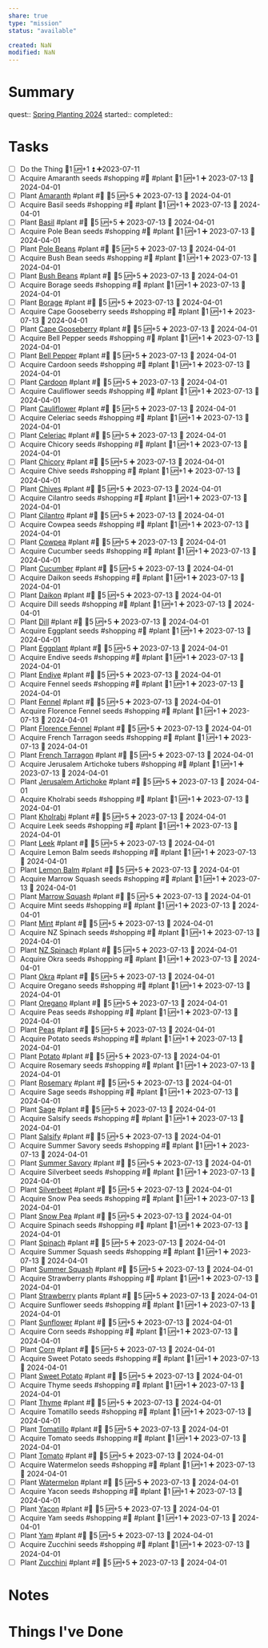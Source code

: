 ```yaml
---
share: true
type: "mission"
status: "available"

created: NaN 
modified: NaN
---
```

 
# Summary
quest:: [Spring Planting 2024](./Spring%20Planting%202024.md)
started:: 
completed:: 
# Tasks
- [ ] Do the Thing 🥄1 🆙+1 ⏫ ➕2023-07-11
- [ ] Acquire Amaranth seeds #shopping #🌱 #plant 🥄1 🆙+1 ➕ 2023-07-13 🛫 2024-04-01 
- [ ] Plant [Amaranth](../../05%20-%20Learning%20%F0%9F%93%9C/04%20-%20Botany%20%F0%9F%AA%B4/Amaranth.md) #plant #🌱 🥄5 🆙+5 ➕ 2023-07-13 🛫 2024-04-01 
- [ ] Acquire Basil seeds #shopping #🌱 #plant 🥄1 🆙+1 ➕ 2023-07-13 🛫 2024-04-01 
- [ ] Plant [Basil](../../05%20-%20Learning%20%F0%9F%93%9C/04%20-%20Botany%20%F0%9F%AA%B4/Basil.md) #plant #🌱 🥄5 🆙+5 ➕ 2023-07-13 🛫 2024-04-01
- [ ] Acquire Pole Bean seeds #shopping #🌱 #plant 🥄1 🆙+1 ➕ 2023-07-13 🛫 2024-04-01 
- [ ] Plant [Pole Beans](../../05%20-%20Learning%20%F0%9F%93%9C/04%20-%20Botany%20%F0%9F%AA%B4/Climbing%20Beans.md) #plant #🌱 🥄5 🆙+5 ➕ 2023-07-13 🛫 2024-04-01
- [ ] Acquire Bush Bean seeds #shopping #🌱 #plant 🥄1 🆙+1 ➕ 2023-07-13 🛫 2024-04-01 
- [ ] Plant [Bush Beans](../../05%20-%20Learning%20%F0%9F%93%9C/04%20-%20Botany%20%F0%9F%AA%B4/Bush%20Beans.md) #plant #🌱 🥄5 🆙+5 ➕ 2023-07-13 🛫 2024-04-01
- [ ] Acquire Borage seeds #shopping #🌱 #plant 🥄1 🆙+1 ➕ 2023-07-13 🛫 2024-04-01 
- [ ] Plant [Borage](../../05%20-%20Learning%20%F0%9F%93%9C/04%20-%20Botany%20%F0%9F%AA%B4/Borage.md) #plant #🌱 🥄5 🆙+5 ➕ 2023-07-13 🛫 2024-04-01
- [ ] Acquire Cape Gooseberry seeds #shopping #🌱 #plant 🥄1 🆙+1 ➕ 2023-07-13 🛫 2024-04-01 
- [ ] Plant [Cape Gooseberry](Cape%20Gooseberry.md) #plant #🌱 🥄5 🆙+5 ➕ 2023-07-13 🛫 2024-04-01
- [ ] Acquire Bell Pepper seeds #shopping #🌱 #plant 🥄1 🆙+1 ➕ 2023-07-13 🛫 2024-04-01 
- [ ] Plant [Bell Pepper](../../05%20-%20Learning%20%F0%9F%93%9C/04%20-%20Botany%20%F0%9F%AA%B4/Bell%20Pepper.md) #plant #🌱 🥄5 🆙+5 ➕ 2023-07-13 🛫 2024-04-01
- [ ] Acquire Cardoon seeds #shopping #🌱 #plant 🥄1 🆙+1 ➕ 2023-07-13 🛫 2024-04-01 
- [ ] Plant [Cardoon](Cardoon.md) #plant #🌱 🥄5 🆙+5 ➕ 2023-07-13 🛫 2024-04-01
- [ ] Acquire Cauliflower seeds #shopping #🌱 #plant 🥄1 🆙+1 ➕ 2023-07-13 🛫 2024-04-01 
- [ ] Plant [Cauliflower](../../05%20-%20Learning%20%F0%9F%93%9C/04%20-%20Botany%20%F0%9F%AA%B4/Cauliflower.md) #plant #🌱 🥄5 🆙+5 ➕ 2023-07-13 🛫 2024-04-01
- [ ] Acquire Celeriac seeds #shopping #🌱 #plant 🥄1 🆙+1 ➕ 2023-07-13 🛫 2024-04-01 
- [ ] Plant [Celeriac](Celeriac.md) #plant #🌱 🥄5 🆙+5 ➕ 2023-07-13 🛫 2024-04-01
- [ ] Acquire Chicory seeds #shopping #🌱 #plant 🥄1 🆙+1 ➕ 2023-07-13 🛫 2024-04-01 
- [ ] Plant [Chicory](Chicory.md) #plant #🌱 🥄5 🆙+5 ➕ 2023-07-13 🛫 2024-04-01
- [ ] Acquire Chive seeds #shopping #🌱 #plant 🥄1 🆙+1 ➕ 2023-07-13 🛫 2024-04-01 
- [ ] Plant [Chives](../../05%20-%20Learning%20%F0%9F%93%9C/04%20-%20Botany%20%F0%9F%AA%B4/Chives.md) #plant #🌱 🥄5 🆙+5 ➕ 2023-07-13 🛫 2024-04-01
- [ ] Acquire Cilantro seeds #shopping #🌱 #plant 🥄1 🆙+1 ➕ 2023-07-13 🛫 2024-04-01 
- [ ] Plant [Cilantro](Cilantro.md) #plant #🌱 🥄5 🆙+5 ➕ 2023-07-13 🛫 2024-04-01
- [ ] Acquire Cowpea seeds #shopping #🌱 #plant 🥄1 🆙+1 ➕ 2023-07-13 🛫 2024-04-01 
- [ ] Plant [Cowpea](Cowpea.md) #plant #🌱 🥄5 🆙+5 ➕ 2023-07-13 🛫 2024-04-01
- [ ] Acquire Cucumber seeds #shopping #🌱 #plant 🥄1 🆙+1 ➕ 2023-07-13 🛫 2024-04-01 
- [ ] Plant [Cucumber](../../05%20-%20Learning%20%F0%9F%93%9C/04%20-%20Botany%20%F0%9F%AA%B4/Cucumber.md) #plant #🌱 🥄5 🆙+5 ➕ 2023-07-13 🛫 2024-04-01
- [ ] Acquire Daikon seeds #shopping #🌱 #plant 🥄1 🆙+1 ➕ 2023-07-13 🛫 2024-04-01 
- [ ] Plant [Daikon](../../05%20-%20Learning%20%F0%9F%93%9C/04%20-%20Botany%20%F0%9F%AA%B4/Daikon.md) #plant #🌱 🥄5 🆙+5 ➕ 2023-07-13 🛫 2024-04-01
- [ ] Acquire Dill seeds #shopping #🌱 #plant 🥄1 🆙+1 ➕ 2023-07-13 🛫 2024-04-01 
- [ ] Plant [Dill](../../05%20-%20Learning%20%F0%9F%93%9C/04%20-%20Botany%20%F0%9F%AA%B4/Dill.md) #plant #🌱 🥄5 🆙+5 ➕ 2023-07-13 🛫 2024-04-01
- [ ] Acquire Eggplant seeds #shopping #🌱 #plant 🥄1 🆙+1 ➕ 2023-07-13 🛫 2024-04-01 
- [ ] Plant [Eggplant](Eggplant.md) #plant #🌱 🥄5 🆙+5 ➕ 2023-07-13 🛫 2024-04-01
- [ ] Acquire Endive seeds #shopping #🌱 #plant 🥄1 🆙+1 ➕ 2023-07-13 🛫 2024-04-01 
- [ ] Plant [Endive](Endive.md) #plant #🌱 🥄5 🆙+5 ➕ 2023-07-13 🛫 2024-04-01
- [ ] Acquire Fennel seeds #shopping #🌱 #plant 🥄1 🆙+1 ➕ 2023-07-13 🛫 2024-04-01 
- [ ] Plant [Fennel](Fennel.md) #plant #🌱 🥄5 🆙+5 ➕ 2023-07-13 🛫 2024-04-01
- [ ] Acquire Florence Fennel seeds #shopping #🌱 #plant 🥄1 🆙+1 ➕ 2023-07-13 🛫 2024-04-01 
- [ ] Plant [Florence Fennel](Florence%20Fennel.md) #plant #🌱 🥄5 🆙+5 ➕ 2023-07-13 🛫 2024-04-01
- [ ] Acquire French Tarragon seeds #shopping #🌱 #plant 🥄1 🆙+1 ➕ 2023-07-13 🛫 2024-04-01 
- [ ] Plant [French Tarragon](French%20Tarragon.md) #plant #🌱 🥄5 🆙+5 ➕ 2023-07-13 🛫 2024-04-01
- [ ] Acquire Jerusalem Artichoke tubers #shopping #🌱 #plant 🥄1 🆙+1 ➕ 2023-07-13 🛫 2024-04-01 
- [ ] Plant [Jerusalem Artichoke](Jerusalem%20Artichoke.md) #plant #🌱 🥄5 🆙+5 ➕ 2023-07-13 🛫 2024-04-01
- [ ] Acquire Kholrabi seeds #shopping #🌱 #plant 🥄1 🆙+1 ➕ 2023-07-13 🛫 2024-04-01 
- [ ] Plant [Kholrabi](Kholrabi.md) #plant #🌱 🥄5 🆙+5 ➕ 2023-07-13 🛫 2024-04-01
- [ ] Acquire Leek seeds #shopping #🌱 #plant 🥄1 🆙+1 ➕ 2023-07-13 🛫 2024-04-01 
- [ ] Plant [Leek](Leek.md) #plant #🌱 🥄5 🆙+5 ➕ 2023-07-13 🛫 2024-04-01
- [ ] Acquire Lemon Balm seeds #shopping #🌱 #plant 🥄1 🆙+1 ➕ 2023-07-13 🛫 2024-04-01 
- [ ] Plant [Lemon Balm](../../05%20-%20Learning%20%F0%9F%93%9C/04%20-%20Botany%20%F0%9F%AA%B4/Lemon%20Balm.md) #plant #🌱 🥄5 🆙+5 ➕ 2023-07-13 🛫 2024-04-01
- [ ] Acquire Marrow Squash seeds #shopping #🌱 #plant 🥄1 🆙+1 ➕ 2023-07-13 🛫 2024-04-01 
- [ ] Plant [Marrow Squash](Marrow%20Squash.md) #plant #🌱 🥄5 🆙+5 ➕ 2023-07-13 🛫 2024-04-01
- [ ] Acquire Mint seeds #shopping #🌱 #plant 🥄1 🆙+1 ➕ 2023-07-13 🛫 2024-04-01 
- [ ] Plant [Mint](../../05%20-%20Learning%20%F0%9F%93%9C/04%20-%20Botany%20%F0%9F%AA%B4/Mint.md) #plant #🌱 🥄5 🆙+5 ➕ 2023-07-13 🛫 2024-04-01
- [ ] Acquire NZ Spinach seeds #shopping #🌱 #plant 🥄1 🆙+1 ➕ 2023-07-13 🛫 2024-04-01 
- [ ] Plant [NZ Spinach](NZ%20Spinach.md) #plant #🌱 🥄5 🆙+5 ➕ 2023-07-13 🛫 2024-04-01
- [ ] Acquire Okra seeds #shopping #🌱 #plant 🥄1 🆙+1 ➕ 2023-07-13 🛫 2024-04-01 
- [ ] Plant [Okra](Okra.md) #plant #🌱 🥄5 🆙+5 ➕ 2023-07-13 🛫 2024-04-01
- [ ] Acquire Oregano seeds #shopping #🌱 #plant 🥄1 🆙+1 ➕ 2023-07-13 🛫 2024-04-01 
- [ ] Plant [Oregano](../../05%20-%20Learning%20%F0%9F%93%9C/04%20-%20Botany%20%F0%9F%AA%B4/Oregano.md) #plant #🌱 🥄5 🆙+5 ➕ 2023-07-13 🛫 2024-04-01
- [ ] Acquire Peas seeds #shopping #🌱 #plant 🥄1 🆙+1 ➕ 2023-07-13 🛫 2024-04-01 
- [ ] Plant [Peas](../../05%20-%20Learning%20%F0%9F%93%9C/04%20-%20Botany%20%F0%9F%AA%B4/Peas.md) #plant #🌱 🥄5 🆙+5 ➕ 2023-07-13 🛫 2024-04-01
- [ ] Acquire Potato seeds #shopping #🌱 #plant 🥄1 🆙+1 ➕ 2023-07-13 🛫 2024-04-01 
- [ ] Plant [Potato](../../05%20-%20Learning%20%F0%9F%93%9C/04%20-%20Botany%20%F0%9F%AA%B4/Potato.md) #plant #🌱 🥄5 🆙+5 ➕ 2023-07-13 🛫 2024-04-01
- [ ] Acquire Rosemary seeds #shopping #🌱 #plant 🥄1 🆙+1 ➕ 2023-07-13 🛫 2024-04-01 
- [ ] Plant [Rosemary](../../05%20-%20Learning%20%F0%9F%93%9C/04%20-%20Botany%20%F0%9F%AA%B4/Rosemary.md) #plant #🌱 🥄5 🆙+5 ➕ 2023-07-13 🛫 2024-04-01
- [ ] Acquire Sage seeds #shopping #🌱 #plant 🥄1 🆙+1 ➕ 2023-07-13 🛫 2024-04-01 
- [ ] Plant [Sage](../../05%20-%20Learning%20%F0%9F%93%9C/04%20-%20Botany%20%F0%9F%AA%B4/Sage.md) #plant #🌱 🥄5 🆙+5 ➕ 2023-07-13 🛫 2024-04-01
- [ ] Acquire Salsify seeds #shopping #🌱 #plant 🥄1 🆙+1 ➕ 2023-07-13 🛫 2024-04-01 
- [ ] Plant [Salsify](Salsify.md) #plant #🌱 🥄5 🆙+5 ➕ 2023-07-13 🛫 2024-04-01
- [ ] Acquire Summer Savory seeds #shopping #🌱 #plant 🥄1 🆙+1 ➕ 2023-07-13 🛫 2024-04-01 
- [ ] Plant [Summer Savory](Summer%20Savory.md) #plant #🌱 🥄5 🆙+5 ➕ 2023-07-13 🛫 2024-04-01
- [ ] Acquire Silverbeet seeds #shopping #🌱 #plant 🥄1 🆙+1 ➕ 2023-07-13 🛫 2024-04-01 
- [ ] Plant [Silverbeet](Silverbeet.md) #plant #🌱 🥄5 🆙+5 ➕ 2023-07-13 🛫 2024-04-01
- [ ] Acquire Snow Pea seeds #shopping #🌱 #plant 🥄1 🆙+1 ➕ 2023-07-13 🛫 2024-04-01 
- [ ] Plant [Snow Pea](../../05%20-%20Learning%20%F0%9F%93%9C/04%20-%20Botany%20%F0%9F%AA%B4/Snow%20Pea.md) #plant #🌱 🥄5 🆙+5 ➕ 2023-07-13 🛫 2024-04-01
- [ ] Acquire Spinach seeds #shopping #🌱 #plant 🥄1 🆙+1 ➕ 2023-07-13 🛫 2024-04-01 
- [ ] Plant [Spinach](../../05%20-%20Learning%20%F0%9F%93%9C/04%20-%20Botany%20%F0%9F%AA%B4/Spinach.md) #plant #🌱 🥄5 🆙+5 ➕ 2023-07-13 🛫 2024-04-01
- [ ] Acquire Summer Squash seeds #shopping #🌱 #plant 🥄1 🆙+1 ➕ 2023-07-13 🛫 2024-04-01 
- [ ] Plant [Summer Squash](Summer%20Squash.md) #plant #🌱 🥄5 🆙+5 ➕ 2023-07-13 🛫 2024-04-01
- [ ] Acquire Strawberry plants #shopping #🌱 #plant 🥄1 🆙+1 ➕ 2023-07-13 🛫 2024-04-01 
- [ ] Plant [Strawberry](../../05%20-%20Learning%20%F0%9F%93%9C/04%20-%20Botany%20%F0%9F%AA%B4/Strawberry.md) plants #plant #🌱 🥄5 🆙+5 ➕ 2023-07-13 🛫 2024-04-01
- [ ] Acquire Sunflower seeds #shopping #🌱 #plant 🥄1 🆙+1 ➕ 2023-07-13 🛫 2024-04-01 
- [ ] Plant [Sunflower](../../05%20-%20Learning%20%F0%9F%93%9C/04%20-%20Botany%20%F0%9F%AA%B4/Sunflower.md) #plant #🌱 🥄5 🆙+5 ➕ 2023-07-13 🛫 2024-04-01
- [ ] Acquire Corn seeds #shopping #🌱 #plant 🥄1 🆙+1 ➕ 2023-07-13 🛫 2024-04-01 
- [ ] Plant [Corn](../../05%20-%20Learning%20%F0%9F%93%9C/04%20-%20Botany%20%F0%9F%AA%B4/Corn.md) #plant #🌱 🥄5 🆙+5 ➕ 2023-07-13 🛫 2024-04-01
- [ ] Acquire Sweet Potato seeds #shopping #🌱 #plant 🥄1 🆙+1 ➕ 2023-07-13 🛫 2024-04-01 
- [ ] Plant [Sweet Potato](../../05%20-%20Learning%20%F0%9F%93%9C/04%20-%20Botany%20%F0%9F%AA%B4/Sweet%20Potato.md) #plant #🌱 🥄5 🆙+5 ➕ 2023-07-13 🛫 2024-04-01
- [ ] Acquire Thyme seeds #shopping #🌱 #plant 🥄1 🆙+1 ➕ 2023-07-13 🛫 2024-04-01 
- [ ] Plant [Thyme](../../05%20-%20Learning%20%F0%9F%93%9C/04%20-%20Botany%20%F0%9F%AA%B4/Thyme.md) #plant #🌱 🥄5 🆙+5 ➕ 2023-07-13 🛫 2024-04-01
- [ ] Acquire Tomatillo seeds #shopping #🌱 #plant 🥄1 🆙+1 ➕ 2023-07-13 🛫 2024-04-01 
- [ ] Plant [Tomatillo](../../05%20-%20Learning%20%F0%9F%93%9C/04%20-%20Botany%20%F0%9F%AA%B4/Tomatillo.md) #plant #🌱 🥄5 🆙+5 ➕ 2023-07-13 🛫 2024-04-01
- [ ] Acquire Tomato seeds #shopping #🌱 #plant 🥄1 🆙+1 ➕ 2023-07-13 🛫 2024-04-01 
- [ ] Plant [Tomato](Tomato.md) #plant #🌱 🥄5 🆙+5 ➕ 2023-07-13 🛫 2024-04-01
- [ ] Acquire Watermelon seeds #shopping #🌱 #plant 🥄1 🆙+1 ➕ 2023-07-13 🛫 2024-04-01 
- [ ] Plant [Watermelon](../../05%20-%20Learning%20%F0%9F%93%9C/04%20-%20Botany%20%F0%9F%AA%B4/Watermelon.md) #plant #🌱 🥄5 🆙+5 ➕ 2023-07-13 🛫 2024-04-01
- [ ] Acquire Yacon seeds #shopping #🌱 #plant 🥄1 🆙+1 ➕ 2023-07-13 🛫 2024-04-01 
- [ ] Plant [Yacon](Yacon.md) #plant #🌱 🥄5 🆙+5 ➕ 2023-07-13 🛫 2024-04-01
- [ ] Acquire Yam seeds #shopping #🌱 #plant 🥄1 🆙+1 ➕ 2023-07-13 🛫 2024-04-01 
- [ ] Plant [Yam](../../05%20-%20Learning%20%F0%9F%93%9C/04%20-%20Botany%20%F0%9F%AA%B4/Yam.md) #plant #🌱 🥄5 🆙+5 ➕ 2023-07-13 🛫 2024-04-01
- [ ] Acquire Zucchini seeds #shopping #🌱 #plant 🥄1 🆙+1 ➕ 2023-07-13 🛫 2024-04-01 
- [ ] Plant [Zucchini](../../05%20-%20Learning%20%F0%9F%93%9C/04%20-%20Botany%20%F0%9F%AA%B4/Zucchini.md) #plant #🌱 🥄5 🆙+5 ➕ 2023-07-13 🛫 2024-04-01

# Notes

# Things I've Done